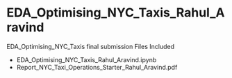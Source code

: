 # EDA_Optimising_NYC_Taxis_Rahul_Aravind
EDA_Optimising_NYC_Taxis final submission
Files Included 
  - EDA_Optimising_NYC_Taxis_Rahul_Aravind.ipynb
  - Report_NYC_Taxi_Operations_Starter_Rahul_Aravind.pdf

